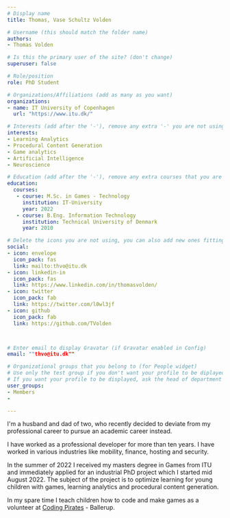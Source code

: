 ```yaml
---
# Display name
title: Thomas, Vase Schultz Volden

# Username (this should match the folder name)
authors: 
- Thomas Volden

# Is this the primary user of the site? (don't change)
superuser: false

# Role/position
role: PhD Student

# Organizations/Affiliations (add as many as you want)
organizations:
- name: IT University of Copenhagen
  url: "https://www.itu.dk/"

# Interests (add after the '-'), remove any extra '-' you are not using
interests:
- Learning Analytics
- Procedural Content Generation
- Game analytics
- Artificial Intelligence
- Neuroscience

# Education (add after the '-'), remove any extra courses that you are not using
education:
  courses:
   - course: M.Sc. in Games - Technology
     institution: IT-University
     year: 2022
   - course: B.Eng. Information Technology
     institution: Technical University of Denmark
     year: 2010

# Delete the icons you are not using, you can also add new ones fitting your needs by browsing https://fontawesome.com/icons (more than 4/5 icons are not advised); remove the ones you are not using
social:
- icon: envelope
  icon_pack: fas
  link: mailto:thvo@itu.dk
- icon: linkedin-in
  icon_pack: fas
  link: https://www.linkedin.com/in/thomasvolden/
- icon: twitter
  icon_pack: fab
  link: https://twitter.com/l0wl3jf
- icon: github
  icon_pack: fab
  link: https://github.com/TVolden



# Enter email to display Gravatar (if Gravatar enabled in Config)
email: ""thvo@itu.dk""

# Organizational groups that you belong to (for People widget)
# Use only the test group if you don't want your profile to be diplayed
# If you want your profile to be displayed, ask the head of department for which user group to use
user_groups:
- Members
- 

---
```


I'm a husband and dad of two, who recently decided to deviate from my professional career to pursue an academic career instead.

I have worked as a professional developer for more than ten years. I have worked in various industries like mobility, finance, hosting and security.

In the summer of 2022 I received my masters degree in Games from ITU and immediately applied for an industrial PhD project which I started mid August 2022.
The subject of the project is to optimize learning for young children with games, learning analytics and procedural content generation.

In my spare time I teach children how to code and make games as a volunteer at [Coding Pirates](https://codingpirates.dk/) - Ballerup.